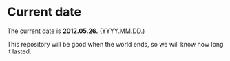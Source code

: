 # Current date

The current date is **2012.05.26.** (YYYY.MM.DD.)

This repository will be good when the world ends, so we will know how long it lasted.